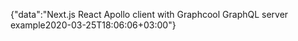 {"data":"Next.js React Apollo client with Graphcool GraphQL server example2020-03-25T18:06:06+03:00"}

